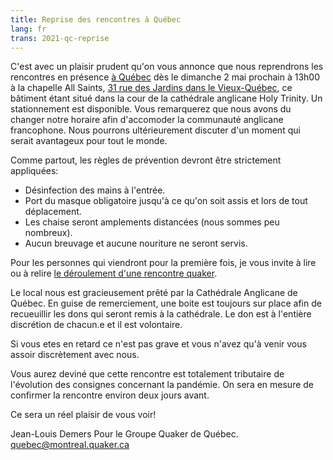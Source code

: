 ```yaml
---
title: Reprise des rencontres à Québec
lang: fr
trans: 2021-qc-reprise
---
```

C'est avec un plaisir prudent qu'on vous annonce que nous reprendrons les rencontres en présence [à Québec](/québec) dès le dimanche 2 mai prochain à 13h00 à la chapelle All Saints, [31 rue des Jardins dans le Vieux-Québec](/québec), ce bâtiment étant situé dans la cour de la cathédrale anglicane Holy Trinity. Un stationnement est disponible. Vous remarquerez que nous avons du changer notre horaire afin d'accomoder la communauté anglicane francophone. Nous pourrons ultérieurement discuter d'un moment qui serait avantageux pour tout le monde.

Comme partout, les règles de prévention devront être strictement appliquées:

* Désinfection des mains à l'entrée.
* Port du masque obligatoire jusqu'à ce qu'on soit assis et lors de tout déplacement.
* Les chaise seront amplements distancées (nous sommes peu nombreux).
* Aucun breuvage et aucune nouriture ne seront servis.

Pour les personnes qui viendront pour la première fois, je vous invite à lire ou à relire [le déroulement d'une rencontre quaker](/à_propos).

Le local nous est gracieusement prêté par la Cathédrale Anglicane de Québec. En guise de remerciement, une boite est toujours sur place afin de recueuillir les dons qui seront remis à la cathédrale. Le don est à l'entière discrétion de chacun.e et il est volontaire.

Si vous etes en retard ce n'est pas grave et vous n'avez qu'à venir vous assoir discrètement avec nous.

Vous aurez deviné que cette rencontre est totalement tributaire de l'évolution des consignes concernant la pandémie. On sera en mesure de confirmer la rencontre environ deux jours avant.

Ce sera un réel plaisir de vous voir!

Jean-Louis Demers 
Pour le Groupe Quaker de Québec.
[quebec@montreal.quaker.ca](quebec@montreal.quaker.ca)
